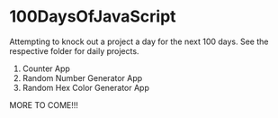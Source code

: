 # 100DaysOfJavaScript

Attempting to knock out a project a day for the next 100 days. See the respective folder for daily projects.

1. Counter App
2. Random Number Generator App
3. Random Hex Color Generator App









MORE TO COME!!!
